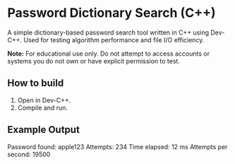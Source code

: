 # Password Dictionary Search (C++)

A simple dictionary-based password search tool written in C++ using Dev-C++.
Used for testing algorithm performance and file I/O efficiency.

**Note:** For educational use only. Do not attempt to access accounts or systems you do not own or have explicit permission to test.

## How to build
1. Open in Dev-C++.
2. Compile and run.

## Example Output
Password found: apple123
Attempts: 234
Time elapsed: 12 ms
Attempts per second: 19500
